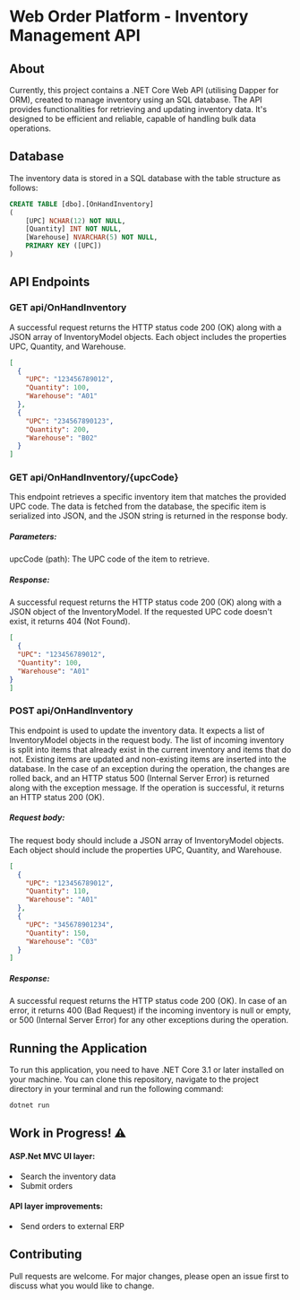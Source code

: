 # Web Order Platform - Inventory Management API
  
<h2>About</h2>
<p>Currently, this project contains a .NET Core Web API (utilising Dapper for ORM), created to manage inventory using an SQL database. The API provides functionalities for retrieving and updating inventory data. It's designed to be efficient and reliable, capable of handling bulk data operations.</p>

<h2>Database</h2>
The inventory data is stored in a SQL database with the table structure as follows:

```sql
CREATE TABLE [dbo].[OnHandInventory]
(
    [UPC] NCHAR(12) NOT NULL, 
    [Quantity] INT NOT NULL, 
    [Warehouse] NVARCHAR(5) NOT NULL, 
    PRIMARY KEY ([UPC])
)
```

<h2>API Endpoints</h2>

<h3>GET api/OnHandInventory</h3>
<p>A successful request returns the HTTP status code 200 (OK) along with a JSON array of InventoryModel objects. Each object includes the properties UPC, Quantity, and Warehouse.</p>

```json
[
  {
    "UPC": "123456789012",
    "Quantity": 100,
    "Warehouse": "A01"
  },
  {
    "UPC": "234567890123",
    "Quantity": 200,
    "Warehouse": "B02"
  }
]
```

<h3>GET api/OnHandInventory/{upcCode}</h3>
<p>This endpoint retrieves a specific inventory item that matches the provided UPC code. The data is fetched from the database, the specific item is serialized into JSON, and the JSON string is returned in the response body.

<h5>Parameters:</h5>

upcCode (path): The UPC code of the item to retrieve.

<h5>Response:</h5>
A successful request returns the HTTP status code 200 (OK) along with a JSON object of the InventoryModel. If the requested UPC code doesn't exist, it returns 404 (Not Found).</p>

```json
[
  {
  "UPC": "123456789012",
  "Quantity": 100,
  "Warehouse": "A01"
}
]
```

<h3>POST api/OnHandInventory</h3>
<p>This endpoint is used to update the inventory data. It expects a list of InventoryModel objects in the request body. The list of incoming inventory is split into items that already exist in the current inventory and items that do not. Existing items are updated and non-existing items are inserted into the database. In the case of an exception during the operation, the changes are rolled back, and an HTTP status 500 (Internal Server Error) is returned along with the exception message. If the operation is successful, it returns an HTTP status 200 (OK).

<h5>Request body:</h5>
The request body should include a JSON array of InventoryModel objects. Each object should include the properties UPC, Quantity, and Warehouse.</p>

```json
[
  {
    "UPC": "123456789012",
    "Quantity": 110,
    "Warehouse": "A01"
  },
  {
    "UPC": "345678901234",
    "Quantity": 150,
    "Warehouse": "C03"
  }
]
```
<h5>Response:</h5>
A successful request returns the HTTP status code 200 (OK). In case of an error, it returns 400 (Bad Request) if the incoming inventory is null or empty, or 500 (Internal Server Error) for any other exceptions during the operation.

<h2>Running the Application</h2>
<p>To run this application, you need to have .NET Core 3.1 or later installed on your machine. You can clone this repository, navigate to the project directory in your terminal and run the following command:</p>

```sh
dotnet run
```

<H2> Work in Progress! ⚠️</H2>

<h4> ASP.Net MVC UI layer: </h4>

<li>Search the inventory data</li>
<li>Submit orders</li>


<h4> API layer improvements: </h4>
<li>Send orders to external ERP</li>


<h2>Contributing</h2>
Pull requests are welcome. For major changes, please open an issue first to discuss what you would like to change.
